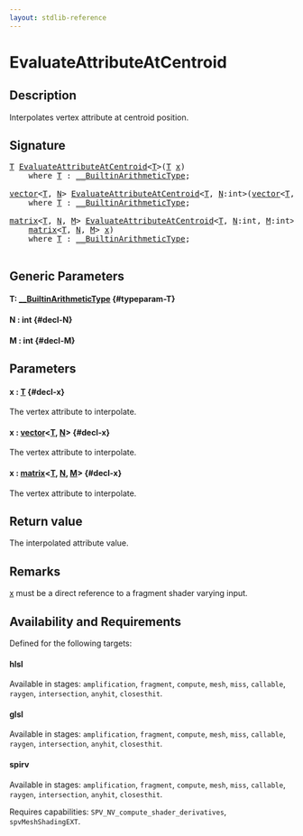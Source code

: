 ```yaml
---
layout: stdlib-reference
---
```


# EvaluateAttributeAtCentroid

## Description

Interpolates vertex attribute at centroid position.



## Signature 

<pre>
<a href="/stdlib-reference/global-decls/evaluateattributeatcentroid-08hj#typeparam-T" class="code_type">T</a> <a href="/stdlib-reference/global-decls/evaluateattributeatcentroid-08hj">EvaluateAttributeAtCentroid</a>&lt;<a href="/stdlib-reference/global-decls/evaluateattributeatcentroid-08hj#typeparam-T" class="code_type">T</a>&gt;(<a href="/stdlib-reference/global-decls/evaluateattributeatcentroid-08hj#typeparam-T" class="code_type">T</a> <a href="/stdlib-reference/global-decls/evaluateattributeatcentroid-08hj#decl-x" class="code_param">x</a>)
    <span class='code_keyword'>where</span> <a href="/stdlib-reference/global-decls/evaluateattributeatcentroid-08hj#typeparam-T" class="code_type">T</a> : <a href="/stdlib-reference/interfaces/0_builtinarithmetictype-029j/index" class="code_type">__BuiltinArithmeticType</a>;

<a href="/stdlib-reference/types/vector/index" class="code_type">vector</a>&lt;<a href="/stdlib-reference/global-decls/evaluateattributeatcentroid-08hj#typeparam-T" class="code_type">T</a>, <a href="/stdlib-reference/global-decls/evaluateattributeatcentroid-08hj#decl-N" class="code_var">N</a>&gt; <a href="/stdlib-reference/global-decls/evaluateattributeatcentroid-08hj">EvaluateAttributeAtCentroid</a>&lt;<a href="/stdlib-reference/global-decls/evaluateattributeatcentroid-08hj#typeparam-T" class="code_type">T</a>, <a href="/stdlib-reference/global-decls/evaluateattributeatcentroid-08hj#decl-N" class="code_var">N</a>:<span class="code_keyword">int</span>&gt;(<a href="/stdlib-reference/types/vector/index" class="code_type">vector</a>&lt;<a href="/stdlib-reference/global-decls/evaluateattributeatcentroid-08hj#typeparam-T" class="code_type">T</a>, <a href="/stdlib-reference/global-decls/evaluateattributeatcentroid-08hj#decl-N" class="code_var">N</a>&gt; <a href="/stdlib-reference/global-decls/evaluateattributeatcentroid-08hj#decl-x" class="code_param">x</a>)
    <span class='code_keyword'>where</span> <a href="/stdlib-reference/global-decls/evaluateattributeatcentroid-08hj#typeparam-T" class="code_type">T</a> : <a href="/stdlib-reference/interfaces/0_builtinarithmetictype-029j/index" class="code_type">__BuiltinArithmeticType</a>;

<a href="/stdlib-reference/types/matrix/index" class="code_type">matrix</a>&lt;<a href="/stdlib-reference/global-decls/evaluateattributeatcentroid-08hj#typeparam-T" class="code_type">T</a>, <a href="/stdlib-reference/global-decls/evaluateattributeatcentroid-08hj#decl-N" class="code_var">N</a>, <a href="/stdlib-reference/global-decls/evaluateattributeatcentroid-08hj#decl-M" class="code_var">M</a>&gt; <a href="/stdlib-reference/global-decls/evaluateattributeatcentroid-08hj">EvaluateAttributeAtCentroid</a>&lt;<a href="/stdlib-reference/global-decls/evaluateattributeatcentroid-08hj#typeparam-T" class="code_type">T</a>, <a href="/stdlib-reference/global-decls/evaluateattributeatcentroid-08hj#decl-N" class="code_var">N</a>:<span class="code_keyword">int</span>, <a href="/stdlib-reference/global-decls/evaluateattributeatcentroid-08hj#decl-M" class="code_var">M</a>:<span class="code_keyword">int</span>&gt;(
    <a href="/stdlib-reference/types/matrix/index" class="code_type">matrix</a>&lt;<a href="/stdlib-reference/global-decls/evaluateattributeatcentroid-08hj#typeparam-T" class="code_type">T</a>, <a href="/stdlib-reference/global-decls/evaluateattributeatcentroid-08hj#decl-N" class="code_var">N</a>, <a href="/stdlib-reference/global-decls/evaluateattributeatcentroid-08hj#decl-M" class="code_var">M</a>&gt; <a href="/stdlib-reference/global-decls/evaluateattributeatcentroid-08hj#decl-x" class="code_param">x</a>)
    <span class='code_keyword'>where</span> <a href="/stdlib-reference/global-decls/evaluateattributeatcentroid-08hj#typeparam-T" class="code_type">T</a> : <a href="/stdlib-reference/interfaces/0_builtinarithmetictype-029j/index" class="code_type">__BuiltinArithmeticType</a>;

</pre>

## Generic Parameters

#### T: [\_\_BuiltinArithmeticType](/stdlib-reference/interfaces/0_builtinarithmetictype-029j/index) {#typeparam-T}
#### N  : int {#decl-N}
#### M  : int {#decl-M}

## Parameters

#### x  : [T](/stdlib-reference/global-decls/evaluateattributeatcentroid-08hj#typeparam-T) {#decl-x}
The vertex attribute to interpolate.

#### x  : [vector](/stdlib-reference/types/vector/index)\<[T](/stdlib-reference/types/vector/index#typeparam-T), [N](/stdlib-reference/types/vector/index#decl-N)\> {#decl-x}
The vertex attribute to interpolate.

#### x  : [matrix](/stdlib-reference/types/matrix/index)\<[T](/stdlib-reference/types/matrix/t-0), [N](/stdlib-reference/types/matrix/index#decl-N), [M](/stdlib-reference/types/matrix/index#decl-M)\> {#decl-x}
The vertex attribute to interpolate.


## Return value
The interpolated attribute value.

## Remarks
<span class='code'><a href="/stdlib-reference/global-decls/evaluateattributeatcentroid-08hj#decl-x" class="code_param">x</a></span> must be a direct reference to a fragment shader varying input.


## Availability and Requirements

Defined for the following targets:

#### hlsl
Available in stages: `amplification`, `fragment`, `compute`, `mesh`, `miss`, `callable`, `raygen`, `intersection`, `anyhit`, `closesthit`.

#### glsl
Available in stages: `amplification`, `fragment`, `compute`, `mesh`, `miss`, `callable`, `raygen`, `intersection`, `anyhit`, `closesthit`.

#### spirv
Available in stages: `amplification`, `fragment`, `compute`, `mesh`, `miss`, `callable`, `raygen`, `intersection`, `anyhit`, `closesthit`.

Requires capabilities: `SPV_NV_compute_shader_derivatives`, `spvMeshShadingEXT`.


